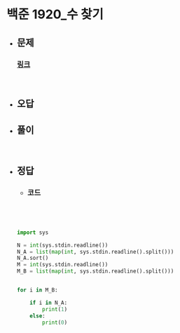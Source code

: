 # 백준 1920_수 찾기

- ## 문제
    ### [링크](https://www.acmicpc.net/problem/1920)



<br>

- ## 오답

- ## 풀이


<br>


- ## 정답


   - ### 코드
    ```python




    import sys

    N = int(sys.stdin.readline())
    N_A = list(map(int, sys.stdin.readline().split()))
    N_A.sort()
    M = int(sys.stdin.readline())
    M_B = list(map(int, sys.stdin.readline().split()))


    for i in M_B:

        if i in N_A:
            print(1)
        else:
            print(0)
